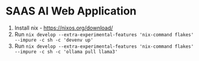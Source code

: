 # SAAS AI Web Application

1. Install nix - https://nixos.org/download/
2. Run `nix develop --extra-experimental-features 'nix-command flakes' --impure -c sh -c 'devenv up'`
3. Run `nix develop --extra-experimental-features 'nix-command flakes' --impure -c sh -c 'ollama pull llama3'`
